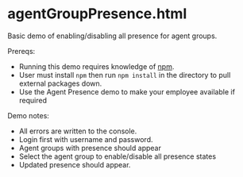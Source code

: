 # agentGroupPresence.html
Basic demo of enabling/disabling all presence for agent groups.

Prereqs:
* Running this demo requires knowledge of [npm](https://www.npmjs.com/).
* User must install `npm` then run `npm install` in the directory to pull external packages down.
* Use the Agent Presence demo to make your employee available if required

Demo notes:
* All errors are written to the console.
* Login first with username and password.
* Agent groups with presence should appear
* Select the agent group to enable/disable all presence states
* Updated presence should appear.
